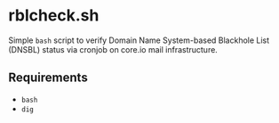 # rblcheck.sh

Simple `bash` script to verify Domain Name System-based Blackhole List (DNSBL)
status via cronjob on core.io mail infrastructure.

## Requirements

- `bash`
- `dig`
